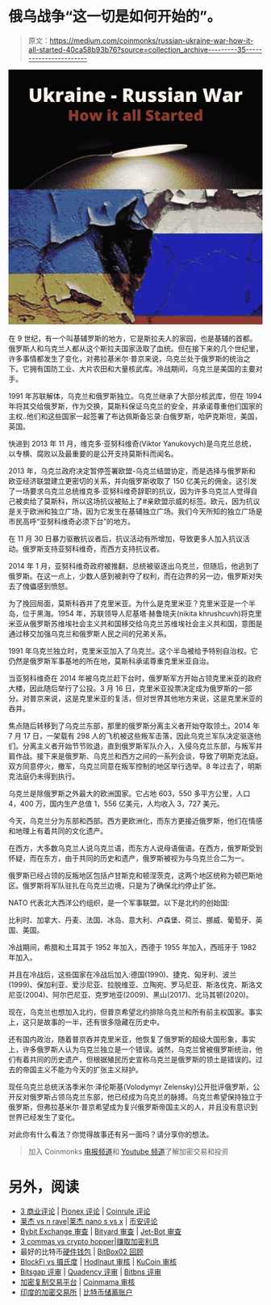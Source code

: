 # 俄乌战争“这一切是如何开始的”。

> 原文：<https://medium.com/coinmonks/russian-ukraine-war-how-it-all-started-40ca58b93b76?source=collection_archive---------35----------------------->

![](img/d2ed938f3c991bc0dce3360002d9091f.png)

在 9 世纪，有一个叫基辅罗斯的地方，它是斯拉夫人的家园，也是基辅的首都。俄罗斯人和乌克兰人都从这个斯拉夫国家汲取了血统。但在接下来的几个世纪里，许多事情都发生了变化，对弗拉基米尔·普京来说，乌克兰处于俄罗斯的统治之下。它拥有国防工业、大片农田和大量核武库。冷战期间，乌克兰是美国的主要对手。

1991 年苏联解体，乌克兰和俄罗斯独立。乌克兰继承了大部分核武库，但在 1994 年将其交给俄罗斯，作为交换，莫斯科保证乌克兰的安全，并承诺尊重他们国家的主权..他们和这些国家一起签署了布达佩斯备忘录:白俄罗斯，哈萨克斯坦，美国，英国。

快进到 2013 年 11 月，维克多·亚努科维奇(Viktor Yanukovych)是乌克兰总统，以专横、腐败以及最重要的是公开支持莫斯科而闻名。

2013 年，乌克兰政府决定暂停签署欧盟-乌克兰结盟协定，而是选择与俄罗斯和欧亚经济联盟建立更密切的关系，并向俄罗斯收取了 150 亿美元的佣金。这引发了一场要求乌克兰总统维克多·亚努科维奇辞职的抗议，因为许多乌克兰人觉得自己被卖给了莫斯科，所以这场抗议被贴上了#亲欧盟示威的标签。欧元，因为抗议是关于欧洲和独立广场，因为它发生在基辅独立广场。我们今天所知的独立广场是市民高呼“亚努科维奇必须下台”的地方。

在 11 月 30 日暴力驱散抗议者后，抗议活动有所增加，导致更多人加入抗议活动。俄罗斯支持亚努科维奇，而西方支持抗议者。

2014 年 1 月，亚努科维奇政府被推翻，总统被驱逐出乌克兰，但随后，他逃到了俄罗斯。在这一点上，少数人感到被剥夺了权利，而在边界的另一边，俄罗斯对失去了傀儡感到愤怒。

为了挽回局面，莫斯科吞并了克里米亚。为什么是克里米亚？克里米亚是一个半岛，位于黑海。1954 年，苏联领导人尼基塔·赫鲁晓夫(nikita khrushcuvh)将克里米亚从俄罗斯苏维埃社会主义共和国移交给乌克兰苏维埃社会主义共和国，意图是通过移交加强乌克兰和俄罗斯人民之间的兄弟关系。

1991 年乌克兰独立时，克里米亚加入了乌克兰。这个半岛被给予特别自治权。它仍然是俄罗斯军事基地的所在地，莫斯科承诺尊重克里米亚自治。

当亚努科维奇在 2014 年被乌克兰赶下台时，俄罗斯军方开始占领克里米亚的政府大楼，因此随后举行了公投。3 月 16 日，克里米亚投票决定成为俄罗斯的一部分。对普京来说，这是克里米亚的复活，但对世界其他地方来说，这是克里米亚的吞并。

焦点随后转移到了乌克兰东部，那里的俄罗斯分离主义者开始夺取领土。2014 年 7 月 17 日，一架载有 298 人的飞机被这些叛军击落，因此乌克兰军队决定驱逐他们。分离主义者开始节节败退，直到俄罗斯军队介入，入侵乌克兰东部，与叛军并肩作战。接下来是俄罗斯、乌克兰和西方之间的一系列会谈，导致了明斯克法庭。双方同意停火，撤军，乌克兰同意在叛军控制的地区举行选举。8 年过去了，明斯克法庭仍未得到执行。

乌克兰是除俄罗斯之外最大的欧洲国家。它占地 603，550 多平方公里，人口 4，400 万，国内生产总值 1，556 亿美元，人均收入 3，727 美元。

今天，乌克兰分为东部和西部。西方更欧洲化，而东方更接近俄罗斯，他们在情感和地理上有着共同的文化遗产。

在西方，大多数乌克兰人说乌克兰语，而东方人说母语俄语。在西方，俄罗斯受到怀疑，而在东方，由于共同的历史和遗产，俄罗斯被视为与乌克兰合二为一。

俄罗斯已经占领的反叛地区包括卢甘斯克和顿涅茨克，这两个地区统称为顿巴斯地区。俄罗斯将军队驻扎在乌克兰边境，只是为了确保北约停止扩张。

NATO 代表北大西洋公约组织，是一个军事联盟。以下是北约的创始国:

比利时、加拿大、丹麦、法国、冰岛、意大利、卢森堡、荷兰、挪威、葡萄牙、英国、美国。

冷战期间，希腊和土耳其于 1952 年加入，西德于 1955 年加入，西班牙于 1982 年加入。

并且在冷战后，这些国家在冷战后加入:德国(1990)、捷克、匈牙利、波兰(1999)、保加利亚、爱沙尼亚、拉脱维亚、立陶宛、罗马尼亚、斯洛伐克、斯洛文尼亚(2004)、阿尔巴尼亚、克罗地亚(2009)、黑山(2017)、北马其顿(2020)。

现在，乌克兰也想加入北约，但普京希望北约排除乌克兰和所有前主权国家。事实上，这只是故事的一半，还有很多隐藏在历史中。

还有国内政治，随着普京吞并克里米亚，他恢复了俄罗斯的超级大国形象，事实上，许多俄罗斯人认为乌克兰独立是一个错误。诚然，乌克兰曾被俄罗斯统治，他们有着共同的历史遗产，但根据殖民历史宣称乌克兰是俄罗斯的领土是错误的。过去的帝国主义不能为今天的扩张主义辩护。

现任乌克兰总统沃洛季米尔·泽伦斯基(Volodymyr Zelensky)公开批评俄罗斯，公开反对俄罗斯占领乌克兰东部，他已经成为乌克兰的脉搏。乌克兰希望保持独立于俄罗斯，但弗拉基米尔·普京希望成为复兴俄罗斯帝国主义的人，并且没有意识到世界已经发生了变化。

对此你有什么看法？你觉得故事还有另一面吗？请分享你的想法。

> 加入 Coinmonks [电报频道](https://t.me/coincodecap)和 [Youtube 频道](https://www.youtube.com/c/coinmonks/videos)了解加密交易和投资

# 另外，阅读

*   [3 商业评论](/coinmonks/3commas-review-an-excellent-crypto-trading-bot-2020-1313a58bec92) | [Pionex 评论](https://coincodecap.com/pionex-review-exchange-with-crypto-trading-bot) | [Coinrule 评论](/coinmonks/coinrule-review-2021-a-beginner-friendly-crypto-trading-bot-daf0504848ba)
*   [莱杰 vs n rave](/coinmonks/ledger-vs-ngrave-zero-7e40f0c1d694)|[莱杰 nano s vs x](/coinmonks/ledger-nano-s-vs-x-battery-hardware-price-storage-59a6663fe3b0) | [币安评论](/coinmonks/binance-review-ee10d3bf3b6e)
*   [Bybit Exchange 审查](/coinmonks/bybit-exchange-review-dbd570019b71) | [Bityard 审查](https://coincodecap.com/bityard-reivew) | [Jet-Bot 审查](https://coincodecap.com/jet-bot-review)
*   [3 commas vs crypto hopper](/coinmonks/3commas-vs-pionex-vs-cryptohopper-best-crypto-bot-6a98d2baa203)|[赚取加密利息](/coinmonks/earn-crypto-interest-b10b810fdda3)
*   最好的比特币[硬件钱包](/coinmonks/hardware-wallets-dfa1211730c6) | [BitBox02 回顾](/coinmonks/bitbox02-review-your-swiss-bitcoin-hardware-wallet-c36c88fff29)
*   [BlockFi vs 摄氏度](/coinmonks/blockfi-vs-celsius-vs-hodlnaut-8a1cc8c26630) | [Hodlnaut 审核](/coinmonks/hodlnaut-review-best-way-to-hodl-is-to-earn-interest-on-your-bitcoin-6658a8c19edf) | [KuCoin 审核](https://coincodecap.com/kucoin-review)
*   [Bitsgap 评审](/coinmonks/bitsgap-review-a-crypto-trading-bot-that-makes-easy-money-a5d88a336df2) | [Quadency 评审](/coinmonks/quadency-review-a-crypto-trading-automation-platform-3068eaa374e1) | [Bitbns 评审](/coinmonks/bitbns-review-38256a07e161)
*   [加密复制交易平台](/coinmonks/top-10-crypto-copy-trading-platforms-for-beginners-d0c37c7d698c) | [Coinmama 审核](/coinmonks/coinmama-review-ace5641bde6e)
*   [印度的加密交易所](/coinmonks/bitcoin-exchange-in-india-7f1fe79715c9) | [比特币储蓄账户](/coinmonks/bitcoin-savings-account-e65b13f92451)